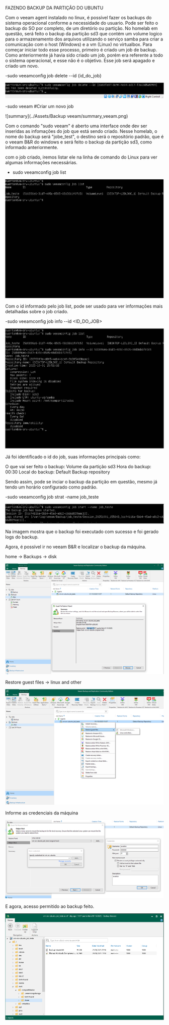 FAZENDO BACKUP DA PARTIÇÃO DO UBUNTU

Com o veeam agent instalado no linux, é possível fazer os backups do sistema operacional conforme a necessidade do usuario. Pode ser feito o backup do SO por completo, de um diretório ou partição. No homelab em questão, será feito o backup da partição sd3 que contém um volume logico para o armazenamento dos arquivos utilizando o serviço samba para criar a comunicação com o host (Windows) e a vm (Linux) no virtualbox. Para começar iniciar todo esse processo, primeiro é criado um job de backup.
Como anteriormente já havia sido criado um job, porém era referente a todo o sistema operacional, e esse não é o objetivo. Esse job será apagado e criado um novo.

-sudo veeamconfig job delete --id {id_do_job}

![jobdelete](../Assets/Utilitarios/job_delete.png)

-sudo veeam #Criar um novo job

![summary](../Assets/Backup veeam/summary_veeam.png)

Com o comando "sudo veeam" é aberto uma interface onde dev ser inseridas as infomações do job que está sendo criado. Nesse homelab, o nome do backup será "jobe_test", o destino será o repositório padrão, que é o veeam B&R do windows e será feito o backup da partição sd3, como informado anteriormente. 

com o job criado, iremos listar ele na linha de comando do Linux para ver algumas informações necessárias.

- sudo veeamconfig job list

![joblist](../Assets/Utilitarios/job_list.png)

Com o id informado pelo job list, pode ser usado para ver informações mais detalhadas sobre o job criado. 

-sudo veeamconfig job info --id <ID_DO_JOB>

![jobinfo](../Assets/Utilitarios/sudo_veeam_info.png)

Já foi identificado o id do job, suas informações principais como:

O que vai ser feito o backup: Volume da partição sd3
Hora do backup: 00:30
Local do backup: Default Backup repository

Sendo assim, pode se inciar o backup da partição em questão, mesmo já tendo um horário configurado como padrão.

-sudo veeamconfig job strat -name job_teste

![jobstart](../Assets/Utilitarios/job_start.png)

Na imagem mostra que o backup foi executado com sucesso e foi gerado logs do backup. 

Agora, é possível ir no veeam B&R e localizar o backup da máquina. 

home -> Backups -> disk

![disk](../Assets/Backup_veeam/restore_veeam.png)

Restore guest files -> linux and other 

![disk](../Assets/Backup_veeam/restore_guest.png)

Informe as credenciais da máquina

![disk](../Assets/Backup_veeam/credenciais_veeam.png)

E agora, acesso permitido ao backup feito. 

![disk](../Assets/Backup_veeam/backup_veeam_ok.png)





